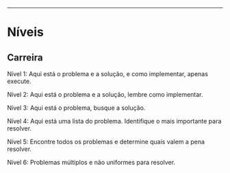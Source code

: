---

# Níveis
## Carreira

Nível 1: Aqui está o problema e a solução, e como implementar, apenas execute.

Nível 2: Aqui está o problema e a solução, lembre como implementar.

Nível 3: Aqui está o problema, busque a solução.

Nível 4: Aqui está uma lista do problema. Identifique o mais importante para resolver.

Nível 5: Encontre todos os problemas e determine quais valem a pena resolver.

Nível 6: Problemas múltiplos e não uniformes para resolver.